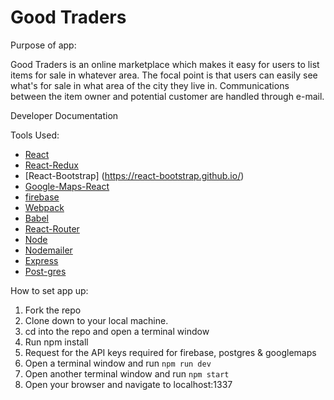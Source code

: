 # Good Traders

Purpose of app:

  Good Traders is an online marketplace which makes it easy for users to list items for sale in whatever area. The focal point is that users can easily see what's for sale in what area of the city they live in. Communications between the item owner and potential customer are handled through e-mail.

Developer Documentation

Tools Used:

* [React](https://facebook.github.io/react/)
* [React-Redux](https://github.com/reactjs/redux)
* [React-Bootstrap] (https://react-bootstrap.github.io/)
* [Google-Maps-React](https://www.npmjs.com/package/google-maps-react)
* [firebase](https://firebase.google.com/)
* [Webpack](https://webpack.github.io/)
* [Babel](https://babeljs.io/)
* [React-Router](https://github.com/rackt/react-router)
* [Node](https://nodejs.org/en/)
* [Nodemailer](https://nodemailer.com/about/)
* [Express](http://expressjs.com/)
* [Post-gres](https://www.postgresql.org/)

How to set app up:

1. Fork the repo
2. Clone down to your local machine.
3. cd into the repo and open a terminal window
4. Run npm install
5. Request for the API keys required for firebase, postgres & googlemaps
6. Open a terminal window and run ```npm run dev```
7. Open another terminal window and run ```npm start```
8. Open your browser and navigate to localhost:1337

